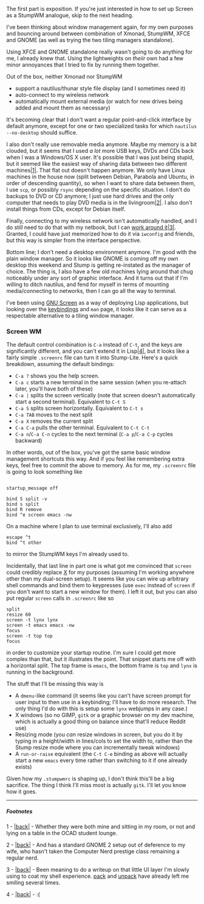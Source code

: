 The first part is exposition. If you're just interested in how to set up Screen as a StumpWM analogue, skip to the next heading.

I've been thinking about window management again, for my own purposes and bouncing around between combination of Xmonad, StumpWM, XFCE and GNOME (as well as trying the two tiling managers standalone).

Using XFCE and GNOME standalone really wasn't going to do anything for me, I already knew that. Using the lightweights on *theiir* own had a few minor annoyances that I tried to fix by running them together.

Out of the box, neither Xmonad nor StumpWM


- support a nautilus/thunar style file display (and I sometimes need it)
- auto-connect to my wireless network
- automatically mount external media (or watch for new drives being added and mount them as necessary)


It's becoming clear that I don't want a regular point-and-click interface by default anymore, except for one or two specialized tasks for which `nautilus --no-desktop` should suffice.

I also don't really use removable media anymore. Maybe my memory is a bit clouded, but it seems that I used *a lot* more USB keys, DVDs and CDs back when I was a Windows/OS X user. It's possible that I was just being stupid, but it seemed like the easiest way of sharing data between two different machines<a name="note-Thu-Oct-06-092559EDT-2011"></a>[|1|](#foot-Thu-Oct-06-092559EDT-2011). That flat out doesn't happen anymore. We only have Linux machines in the house now (split between Debian, Parabola and Ubuntu, in order of descending quantity), so when I want to share data between them, I use `scp`, or possibly `rsync` depending on the specific situation. I don't do backups to DVD or CD anymore; I just use hard drives and the only computer that needs to play DVD media is in the livingroom<a name="note-Thu-Oct-06-092727EDT-2011"></a>[|2|](#foot-Thu-Oct-06-092727EDT-2011). I also don't install things from CDs, except for Debian itself.

Finally, connecting to my wireless network isn't automatically handled, and I do still need to do that with my netbook, but I can [work around it](https://github.com/Inaimathi/shell-ui/blob/master/ruby/wlan)<a name="note-Thu-Oct-06-112837EDT-2011"></a>[|3|](#foot-Thu-Oct-06-112837EDT-2011). Granted, I could have just memorized how to do it via `iwconfig` and friends, but this way is simpler from the interface perspective.

Bottom line; I don't need a desktop environment anymore. I'm good with the plain window manager. So it looks like GNOME is coming off my own desktop this weekend and Stump is getting re-instated as the manager of choice. The thing is, I also have a few old machines lying around that chug noticeably under any sort of graphic interface. And it turns out that if I'm willing to ditch nautilus, and fend for myself in terms of mounting media/connecting to networks, then I can go all the way to terminal.

I've been using [GNU Screen](http://www.gnu.org/s/screen/) as a way of deploying Lisp applications, but looking over the [keybindings](http://www.gnu.org/software/screen/manual/html_node/Default-Key-Bindings.html) and `man` page, it looks like it can serve as a respectable alternative to a tiling window manager.

### Screen WM

The default control combination is `C-a` instead of `C-t`, and the keys are significantly different, and you can't extend it in Lisp<a name="note-Thu-Oct-06-114732EDT-2011"></a>[|4|](#foot-Thu-Oct-06-114732EDT-2011), but it looks like a fairly simple `.screenrc` file can turn it into Stump-Lite. Here's a quick breakdown, assuming the default bindings:


- `C-a ?` shows you the help screen.
- `C-a c` starts a new terminal in the same session (when you re-attach later, you'll have both of these)
- `C-a |` splits the screen vertically (note that screen doesn't automatically start a second terminal). Equivalent to `C-t S`
- `C-a S` splits screen horizontally. Equivalent to `C-t s`
- `C-a TAB` moves to the next split
- `C-a X` removes the current split
- `C-a C-a` pulls the other terminal. Equivalent to `C-t C-t`
- `C-a n`/`C-a C-n` cycles to the next terminal (`C-a p`/`C-a C-p` cycles backward)


In other words, out of the box, you've got the same basic window management shortcuts this way. And if you feel like remembering extra keys, feel free to commit the above to memory. As for me, my `.screenrc` file is going to look something like

```

startup_message off

bind S split -v
bind s split
bind R remove
bind ^e screen emacs -nw
```

On a machine where I plan to use terminal exclusively, I'll also add

```
escape ^t
bind ^t other
```

to mirror the StumpWM keys I'm already used to.

Incidentally, that last line in part one is what got me convinced that `screen` could credibly replace [X](http://en.wikipedia.org/wiki/X_Window_System) for my purposes (assuming I'm working anywhere other than my dual-screen setup). It seems like you can wire up arbitrary shell commands and bind them to keypresses (use `exec` instead of `screen` if you don't want to start a new window for them). I left it out, but you can also put regular `screen` calls in `.screenrc` like so

```
split
resize 60
screen -t lynx lynx
screen -t emacs emacs -nw
focus
screen -t top top
focus
```

in order to customize your startup routine. I'm sure I could get more complex than that, but it illustrates the point. That snippet starts me off with a horizontal split. The top frame is `emacs`, the bottom frame is `top` and `lynx` is running in the background.

The stuff that I'll be missing this way is


- A `dmenu`-like command (it seems like you can't have screen prompt for user input to then use in a keybinding; I'll have to do more research. The only thing I'd do with this is setup some `lynx` webjumps in any case.)
- X windows (so no GIMP, `gitk` or a graphic browser on my dev machine, which is actually a good thing on balance since that'll reduce Reddit use)
- Resizing mode (you *can* resize windows in screen, but you do it by typing in a height/width in lines/cols to set the width to, rather than the Stump resize mode where you can incrementally tweak windows)
- A `run-or-raise` equivalent (the `C-t C-e` binding as above will actually start a new `emacs` every time rather than switching to it if one already exists)


Given how my `.stumpwmrc` is shaping up, I don't think this'll be a big sacrifice. The thing I think I'll miss most is actually `gitk`. I'll let you know how it goes.

* * *
##### Footnotes

1 - <a name="foot-Thu-Oct-06-092559EDT-2011"></a>[|back|](#note-Thu-Oct-06-092559EDT-2011) - Whether they were both mine and sitting in my room, or not and lying on a table in the OCAD student lounge.

2 - <a name="foot-Thu-Oct-06-092727EDT-2011"></a>[|back|](#note-Thu-Oct-06-092727EDT-2011) - And has a standard GNOME 2 setup out of deference to my wife, who hasn't taken the Computer Nerd prestige class remaining a regular nerd.

3 - <a name="foot-Thu-Oct-06-112837EDT-2011"></a>[|back|](#note-Thu-Oct-06-112837EDT-2011) -  Been meaning to do a writeup on that little UI layer I'm slowly using to coat my shell experience. [pack](https://github.com/Inaimathi/shell-ui/blob/master/ruby/pack) and [unpack](https://github.com/Inaimathi/shell-ui/blob/master/ruby/unpack) have already left me smiling several times.

4 - <a name="foot-Thu-Oct-06-114732EDT-2011"></a>[|back|](#note-Thu-Oct-06-114732EDT-2011) - :(
